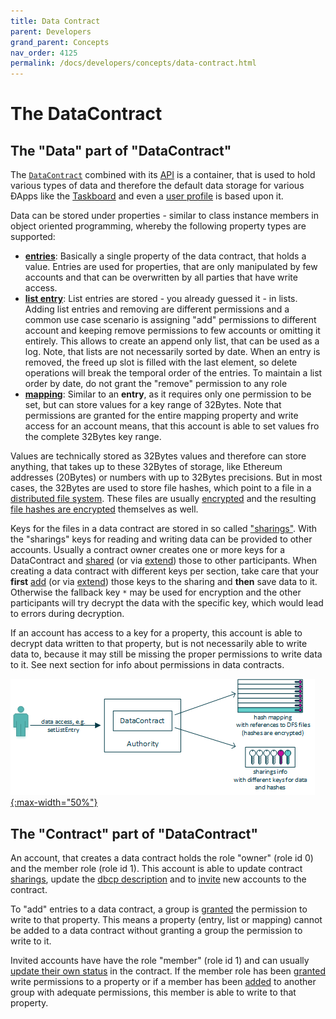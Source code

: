 ```yaml
---
title: Data Contract
parent: Developers
grand_parent: Concepts
nav_order: 4125
permalink: /docs/developers/concepts/data-contract.html
---
```


<!--
  TODO:
    - update encryption links
    - update sharing links
-->

# The DataContract
## The "Data" part of "DataContract"
The [`DataContract`](https://github.com/evannetwork/smart-contracts-core/blob/master/contracts/DataContract.sol) combined with its [API](https://api-blockchain-core.readthedocs.io/en/latest/contracts/data-contract.html) is a container, that is used to hold various types of data and therefore the default data storage for various ÐApps like the [Taskboard](/docs/first_steps/power_apps/taskboard.html) and even a [user profile](/docs/first_steps/create-identity.html) is based upon it.

Data can be stored under properties - similar to class instance members in object oriented programming, whereby the following property types are supported:

- [**entries**](https://api-blockchain-core.readthedocs.io/en/latest/contracts/data-contract.html#entries): Basically a single property of the data contract, that holds a value. Entries are used for properties, that are only manipulated by few accounts and that can be overwritten by all parties that have write access.
- [**list entry**](https://api-blockchain-core.readthedocs.io/en/latest/contracts/data-contract.html#list-entries): List entries are stored - you already guessed it - in lists. Adding list entries and removing are different permissions and a common use case scenario is assigning "add" permissions to different account and keeping remove permissions to few accounts or omitting it entirely. This allows to create an append only list, that can be used as a log. Note, that lists are not necessarily sorted by date. When an entry is removed, the freed up slot is filled with the last element, so delete operations will break the temporal order of the entries. To maintain a list order by date, do not grant the "remove" permission to any role
- [**mapping**](https://api-blockchain-core.readthedocs.io/en/latest/contracts/data-contract.html#mappings): Similar to an **entry**, as it requires only one permission to be set, but can store values for a key range of 32Bytes. Note that permissions are granted for the entire mapping property and write access for an account means, that this account is able to set values fro the complete 32Bytes key range.

Values are technically stored as 32Bytes values and therefore can store anything, that takes up to these 32Bytes of storage, like Ethereum addresses (20Bytes) or numbers with up to 32Bytes precisions. But in most cases, the 32Bytes are used to store file hashes, which point to a file in a [distributed file system](/docs/how_it_works/services/ipfsfilehandling.html). These files are usually [encrypted](/docs/developers/concepts/distributed-file-system-encryption.html) and the resulting [file hashes are encrypted](/docs/developers/concepts/distributed-file-system-encryption.html) themselves as well.

Keys for the files in a data contract are stored in so called ["sharings"](/docs/developers/concepts/sharings.html). With the "sharings" keys for reading and writing data can be provided to other accounts. Usually a contract owner creates one or more keys for a DataContract and [shared](https://api-blockchain-core.readthedocs.io/en/latest/contracts/sharing.html#addsharing) (or via [extend](https://api-blockchain-core.readthedocs.io/en/latest/contracts/sharing.html#extendsharing)) those to other participants. When creating a data contract with different keys per section, take care that your **first** [add](https://api-blockchain-core.readthedocs.io/en/latest/contracts/sharing.html#addsharing) (or via [extend](https://api-blockchain-core.readthedocs.io/en/latest/contracts/sharing.html#extendsharing)) those keys to the sharing and **then** save data to it. Otherwise the fallback key `*` may be used for encryption and the other participants will try decrypt the data with the specific key, which would lead to errors during decryption.

If an account has access to a key for a property, this account is able to decrypt data written to that property, but is not necessarily able to write data to, because it may still be missing the proper permissions to write data to it. See next section for info about permissions in data contracts.

[![DataContract](/docs/4000_developers/4100_concepts/img/data_contract.png){:max-width="50%"}](/docs/4000_developers/4100_concepts/img/data_contract.png)


## The "Contract" part of "DataContract"
An account, that creates a data contract holds the role "owner" (role id 0) and the member role (role id 1). This account is able to update contract [sharings](/docs/developers/concepts/sharings.html), update the [dbcp description](/docs/how_it_works/services/dbcp.html) and to [invite](https://api-blockchain-core.readthedocs.io/en/latest/contracts/base-contract.html#invitetocontract) new accounts to the contract.

To "add" entries to a data contract, a group is [granted](https://api-blockchain-core.readthedocs.io/en/latest/contracts/rights-and-roles.html#setoperationpermission) the permission to write to that property. This means a property (entry, list or mapping) cannot be added to a data contract without granting a group the permission to write to it.

Invited accounts have have the role "member" (role id 1) and can usually [update their own status](https://api-blockchain-core.readthedocs.io/en/latest/contracts/base-contract.html#changeconsumerstate) in the contract. If the member role has been [granted](https://api-blockchain-core.readthedocs.io/en/latest/contracts/rights-and-roles.html#setoperationpermission) write permissions to a property or if a member has been [added](https://api-blockchain-core.readthedocs.io/en/latest/contracts/rights-and-roles.html#addaccounttorole) to another group with adequate permissions, this member is able to write to that property.